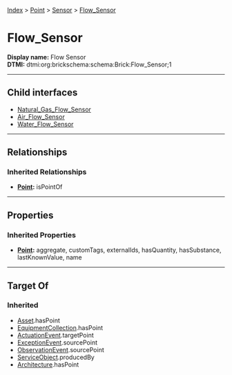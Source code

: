 [Index](../../../Index.md) > [Point](../../Point.md) > [Sensor](../Sensor.md) > [Flow_Sensor](#)
# Flow_Sensor

**Display name:** Flow Sensor<br />
**DTMI:** dtmi:org:brickschema:schema:Brick:Flow_Sensor;1

---

## Child interfaces
* [Natural_Gas_Flow_Sensor](Natural_Gas_Flow_Sensor.md)
* [Air_Flow_Sensor](Air_Flow_Sensor/Air_Flow_Sensor.md)
* [Water_Flow_Sensor](Water_Flow_Sensor/Water_Flow_Sensor.md)

---

## Relationships
### Inherited Relationships
* **[Point](../../Point.md):** isPointOf

---

## Properties
### Inherited Properties
* **[Point](../../Point.md):** aggregate, customTags, externalIds, hasQuantity, hasSubstance, lastKnownValue, name

---

## Target Of
### Inherited
* [Asset](../../../Asset/Asset.md).hasPoint
* [EquipmentCollection](../../../Collection/AssetCollection/EquipmentCollection/EquipmentCollection.md).hasPoint
* [ActuationEvent](../../../Event/PointEvent/ActuationEvent.md).targetPoint
* [ExceptionEvent](../../../Event/PointEvent/ExceptionEvent.md).sourcePoint
* [ObservationEvent](../../../Event/PointEvent/ObservationEvent.md).sourcePoint
* [ServiceObject](../../../Information/ServiceObject/ServiceObject.md).producedBy
* [Architecture](../../../Space/Architecture/Architecture.md).hasPoint
